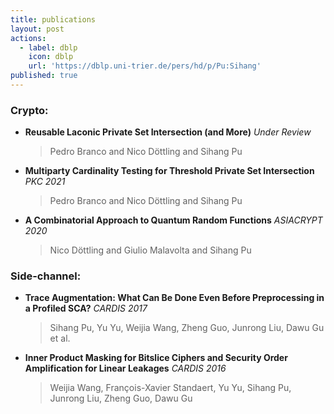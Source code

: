 ```yaml
---
title: publications
layout: post
actions:
  - label: dblp
    icon: dblp
    url: 'https://dblp.uni-trier.de/pers/hd/p/Pu:Sihang'
published: true
---
```

### Crypto:

- **Reusable Laconic Private Set Intersection (and More)** *Under Review*
  > Pedro Branco and Nico Döttling and Sihang Pu

- **Multiparty Cardinality Testing for Threshold Private Set Intersection** *PKC 2021*
  > Pedro Branco and Nico Döttling and Sihang Pu

- **A Combinatorial Approach to Quantum Random Functions** *ASIACRYPT 2020*
  > Nico Döttling and Giulio Malavolta and Sihang Pu

### Side-channel:

- **Trace Augmentation: What Can Be Done Even Before Preprocessing in a Profiled SCA?** *CARDIS 2017*
  > Sihang Pu, Yu Yu, Weijia Wang, Zheng Guo, Junrong Liu, Dawu Gu et al.
- **Inner Product Masking for Bitslice Ciphers and Security Order Amplification for Linear Leakages** *CARDIS 2016*
  > Weijia Wang, François-Xavier Standaert, Yu Yu, Sihang Pu, Junrong Liu, Zheng Guo, Dawu Gu
